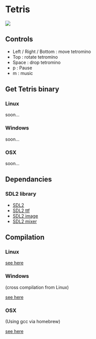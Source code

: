# Tetris

![](https://raw.github.com/leahpar/Tetris/master/screenshot.png)

## Controls

- Left / Right / Bottom : move tetromino
- Top : rotate tetromino
- Space : drop tetromino
- p : Pause
- m : music


## Get Tetris binary

### Linux

soon...

### Windows

soon...

### OSX

soon...

## Dependancies

### SDL2 library

- [SDL2](http://www.libsdl.org)
- [SDL2 ttf](http://www.libsdl.org/projects/SDL_ttf)
- [SDL2 image](http://www.libsdl.org/projects/SDL_image)
- [SDL2 mixer](http://www.libsdl.org/projects/SDL_mixer)

## Compilation

### Linux

[see here](doc/cc-linux.md)

### Windows

(cross compilation from Linux)

[see here](doc/cc-windows.md)

### OSX

(Using gcc via homebrew)

[see here](doc/cc-osx.md)

